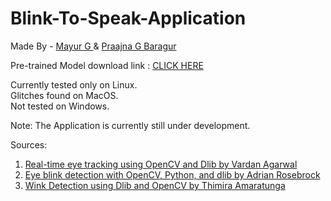 # Blink-To-Speak-Application

Made By - <a href="https://github.com/ThePerkyFellow"> Mayur G </a> & <a href="https://github.com/praajnabaragur"> Praajna G Baragur </a> 

Pre-trained Model download link : <a href="https://github.com/davisking/dlib-models/blob/master/shape_predictor_68_face_landmarks.dat.bz2"> CLICK HERE
</a>

Currently tested only on Linux.<br>
Glitches found on MacOS.<br>
Not tested on Windows.<br>

Note: The Application is currently still under development.

Sources:
<ol>
<li><a href="https://towardsdatascience.com/real-time-eye-tracking-using-opencv-and-dlib-b504ca724ac6"> Real-time eye tracking using OpenCV and Dlib by Vardan Agarwal </a> </li> 
<li><a href="https://www.pyimagesearch.com/2017/04/24/eye-blink-detection-opencv-python-dlib/"> Eye blink detection with OpenCV, Python, and dlib by Adrian Rosebrock </a></li>
<li><a href="https://www.codesofinterest.com/2017/06/wink-detection-using-dlib-and-opencv.html"> Wink Detection using Dlib and OpenCV by Thimira Amaratunga </a> </li>
</ol>
